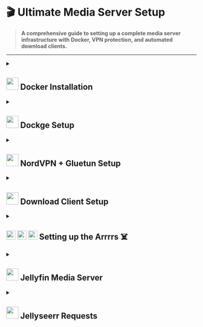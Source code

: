 # 🎬 Ultimate Media Server Setup

> **A comprehensive guide to setting up a complete media server infrastructure with Docker, VPN protection, and automated download clients.**

---

<details>
<summary>
<h2><img src="https://cdn.jsdelivr.net/gh/selfhst/icons/png/docker.png" width="32" height="32"> Docker Installation</h2>
</summary>

```bash
# Update system
sudo apt update

# Install prerequisites
sudo apt install apt-transport-https ca-certificates curl software-properties-common

# Add Docker's official GPG key
sudo apt-get update
sudo apt-get install ca-certificates curl
sudo install -m 0755 -d /etc/apt/keyrings
sudo curl -fsSL https://download.docker.com/linux/ubuntu/gpg -o /etc/apt/keyrings/docker.asc
sudo chmod a+r /etc/apt/keyrings/docker.asc

# Add repository
echo \
  "deb [arch=$(dpkg --print-architecture) signed-by=/etc/apt/keyrings/docker.asc] https://download.docker.com/linux/ubuntu \
  $(. /etc/os-release && echo "${UBUNTU_CODENAME:-$VERSION_CODENAME}") stable" | \
  sudo tee /etc/apt/sources.list.d/docker.list > /dev/null
sudo apt-get update

# Install Docker
sudo apt-get install docker-ce docker-ce-cli containerd.io docker-buildx-plugin docker-compose-plugin

# Verify installation
sudo docker run hello-world
```

</details>


<details>
<summary>
<h2><img src="https://cdn.jsdelivr.net/gh/homarr-labs/dashboard-icons/png/dockge.png" width="32" height="32"> Dockge Setup</h2>
</summary>

### Installation
```bash
# Create directories that store your stacks and stores Dockge's stack
cd /
sudo mkdir -p /opt/stacks /opt/dockge
sudo chown -R $USER:$USER /opt
cd /opt/dockge

# Download the compose.yaml
curl https://raw.githubusercontent.com/louislam/dockge/master/compose.yaml --output compose.yaml

# Start the server
sudo docker compose up -d

# If you are using docker-compose V1 or Podman
# docker-compose up -d
```

**Access:** [`http://localhost:5001`](http://localhost:5001)

</details>


<details>
<summary>
<h2><img src="https://cdn.jsdelivr.net/gh/homarr-labs/dashboard-icons/png/nordvpn.png" width="32" height="32"> NordVPN + Gluetun Setup</h2>
</summary>

## Gluetun
   
   ```yaml
  services:
   gluetun:
       image: qmcgaw/gluetun
       container_name: gluetun
       hostname: gluetun
       cap_add:
         - NET_ADMIN
       devices:
         - /dev/net/tun:/dev/net/tun
       ports:
         - 8085:8085 # qbittorrent
         - 6881:6881 # qbittorrent listen
         - 6881:6881/udp # qbittorrent listen
         - 9697:9696 # prowlarr
       volumes:
         - /home/homenet/src/stacks/gluetun:/gluetun
       environment:
         - VPN_SERVICE_PROVIDER=nordvpn
         - VPN_TYPE=wireguard
         - WIREGUARD_PRIVATE_KEY=[YOUR_PRIVATE_KEY] # wg show nordlynx private-key
         - WIREGUARD_ADDRESSES=[YOUR_INET_IP] # ifconfig nordlynx
         - TZ=Denver
         - UPDATER_PERIOD=24h
       restart: unless-stopped
   ```

### Install NordVPN Client

```bash
sh <(curl -sSf https://downloads.nordcdn.com/apps/linux/install.sh)
sudo apt install wireguard net-tools
```

### Authentication Setup

### 🖥️ Authentication Setup

#### For Non-GUI Users (Headless Servers)

1. **Access Your NordVPN Account**
   - Navigate to [Nord Account Dashboard](https://my.nordaccount.com/?nv_tri=TC_7789917667737013_1756501610170&nv_trs=1756501610171_1756502282877_1_147&_gl=1*749t8t*FPAU*MTUxMjQ1MDUzMy4xNzU2NTAxNjE0*_ga*NzU1MTQyMTYwLjE3NTY1MDE2MTA.*_ga_LEXMJ1N516*czE3NTY1MDE2MTAkbzEkZzEkdDE3NTY1MDIyODIkajYwJGwwJGgw&_ga=2.208263835.861224087.1756501721-755142160.1756501610)

2. **Locate NordVPN Service**
   - Find NordVPN under the Services menu
   
   ![NordVPN Services Menu](assets/image1.png)

3. **Generate Access Token**
   - Locate the "Access token" tab
   - Click on "Generate new token"
   
   ![NordVPN Token Generation](assets/image2.png)

4. **Login with Token**
   - Copy the generated token and run:
   ```bash
   # For headless servers
   nordvpn login --token [YOUR_TOKEN]
   
   # For GUI systems
   nordvpn login
   ```
3. **Configure permissions:**
   ```bash
   sudo usermod -aG nordvpn $USER
   nordvpn connect
   ```

---

### Extract VPN Configuration for Gluetun

```bash
# Get private key
sudo wg show nordlynx private-key

# Get IP address
ifconfig nordlynx
```

Copy the private key and IP address (e.g., `10.5.0.2/16`) to your Gluetun Docker configuration.


</details>


<details>
<summary>
<h2><img src="https://cdn.jsdelivr.net/gh/homarr-labs/dashboard-icons/png/qbittorrent.png" width="32" height="32"> Download Client Setup</h2>
</summary>

```yaml
qbittorrent:
    image: lscr.io/linuxserver/qbittorrent
    container_name: qbittorrent
    network_mode: service:gluetun
    environment:
      - PUID=1000
      - PGID=1000
      - TZ=America/New_York
      - WEBUI_PORT=8085
    volumes:
      - ./qbittorrent:/config
      - /mnt/media/Downloads:/downloads
    restart: unless-stopped
    depends_on:
      - gluetun
```
### QBittorrent Configuration

**Access:** `127.0.0.1:8085` | **NZBget:** `127.0.0.1:6789`

#### Initial Login

1. Find temporary password in Dockge logs: `admin / [generated_password]`
2. Change username/password in settings after login

---

### Recommended Torrent Trackers

<details>
<summary>
🔗 <strong>Click to expand tracker list</strong> (Copy and paste into QBittorrent settings) [Source](https://newtrackon.com/list)
</summary>

```
udp://tracker.opentrackr.org:1337/announce
udp://p4p.arenabg.com:1337/announce
udp://d40969.acod.regrucolo.ru:6969/announce
udp://evan.im:6969/announce
https://tracker.jdx3.org:443/announce
udp://retracker.lanta.me:2710/announce
http://lucke.fenesisu.moe:6969/announce
http://tracker.renfei.net:8080/announce
https://tracker.expli.top:443/announce
https://tr.nyacat.pw:443/announce
udp://tracker.ducks.party:1984/announce
udp://extracker.dahrkael.net:6969/announce
http://ipv4.rer.lol:2710/announce
udp://tracker.tvunderground.org.ru:3218/announce
udp://tracker.kmzs123.cn:17272/announce
https://tracker.alaskantf.com:443/announce
udp://tracker.dler.com:6969/announce
http://bt.okmp3.ru:2710/announce
udp://tracker.torrent.eu.org:451/announce
http://tracker.mywaifu.best:6969/announce
udp://bandito.byterunner.io:6969/announce
udp://tracker.plx.im:6969/announce
udp://open.stealth.si:80/announce
https://tracker.moeblog.cn:443/announce
https://tracker.yemekyedim.com:443/announce
udp://tracker.fnix.net:6969/announce
udp://martin-gebhardt.eu:25/announce
udp://tracker.valete.tf:9999/announce
http://tracker.bt4g.com:2095/announce
udp://retracker01-msk-virt.corbina.net:80/announce
udp://tracker.srv00.com:6969/announce
udp://open.demonii.com:1337/announce
udp://www.torrent.eu.org:451/announce
udp://bt.bontal.net:6969/announce
udp://tracker.torrust-demo.com:6969/announce
http://open.trackerlist.xyz:80/announce
udp://tracker.gigantino.net:6969/announce
http://torrent.hificode.in:6969/announce
udp://tracker.therarbg.to:6969/announce
udp://opentracker.io:6969/announce
udp://1c.premierzal.ru:6969/announce
http://0123456789nonexistent.com:80/announce
udp://tracker.cloudbase.store:1333/announce
http://shubt.net:2710/announce
udp://tracker.zupix.online:1333/announce
udp://tracker.rescuecrew7.com:1337/announce
udp://tracker.startwork.cv:1337/announce
udp://tracker.skillindia.site:6969/announce
udp://tracker.hifitechindia.com:6969/announce
udp://tracker.bitcoinindia.space:6969/announce
udp://ttk2.nbaonlineservice.com:6969/announce
https://tracker.zhuqiy.top:443/announce
https://2.tracker.eu.org:443/announce
udp://tracker.hifimarket.in:2710/announce
https://4.tracker.eu.org:443/announce
https://3.tracker.eu.org:443/announce
udp://tr4ck3r.duckdns.org:6969/announce
udp://6ahddutb1ucc3cp.ru:6969/announce
https://shahidrazi.online:443/announce

```

</details>

**Add to QBittorrent:** Settings → BitTorrent → "Automatically add these trackers to new downloads"

</details>

<details>
<summary>
<h2><img src="https://cdn.jsdelivr.net/gh/homarr-labs/dashboard-icons/png/prowlarr.png" width="24" height="24"> <img src="https://cdn.jsdelivr.net/gh/homarr-labs/dashboard-icons/png/radarr.png" width="24" height="24"> <img src="https://cdn.jsdelivr.net/gh/homarr-labs/dashboard-icons/png/sonarr.png" width="24" height="24"> Setting up the Arrrrs ☠️</h2>
</summary>

Setup for **Prowlarr**, **Radarr**, and **Sonarr**.

### 1. Deploy Prowlarr to ```vpn-routed-containers```
```yaml

  prowlarr:
    image: lscr.io/linuxserver/prowlarr:latest
    container_name: prowlarr
    network_mode: service:gluetun
    environment:
      - PUID=1000
      - PGID=1000
      - TZ=America/New_York
    volumes:
      - /mnt/media/Prowlarr/Config:/config
      - /mnt/media/Prowlarr/Backup:/data/Backup
      - /mnt/media/Downloads:/data/downloads
    restart: unless-stopped
    depends_on:
      - gluetun

```

2. Deploy Radarr and Sonarr
```yaml
services:
  sonarr:
    image: lscr.io/linuxserver/sonarr:latest
    container_name: sonarr
    environment:
      - PUID=1000
      - PGID=1000
      - TZ=America/New_York
    volumes:
      - /mnt/media/Sonarr/Config:/config
      - /mnt/media/Sonarr/Backup:/data/Backup
      - /mnt/media/Sonarr/tvshows:/data/tvshows
      - /mnt/media/Downloads:/data/downloads
    ports:
      - 8989:8989
    restart: unless-stopped
    networks:
      - app-network
  radarr:
    image: lscr.io/linuxserver/radarr:latest
    container_name: radarr
    environment:
      - PUID=1000
      - PGID=1000
      - TZ=America/New_York
    volumes:
      - /mnt/media/Radarr/Config:/config
      - /mnt/media/Radarr/Movies:/data/movies
      - /mnt/media/Downloads:/data/downloads
      - /mnt/media/Backup:/data/Backup
    ports:
      - 7878:7878
    restart: unless-stopped
    networks:
      - app-network
networks:
  app-network: null
```

### 2. Set Permissions

```bash
sudo chown -R $USER:$USER /mnt/media
```

### 3. Prowlarr Configuration

**Access:** [`http://localhost:9697`](http://localhost:9697)

1. **Settings** → **Apps** → Connect Radarr & Sonarr (use API keys)
2. **Settings** → **Apps** → Connect QBittorrent 
3. **Indexers** → Add public indexers (1337x, RARBG, TPB, YTS, EZTV)
4. **Optional:** Configure FlareSolverr for Cloudflare bypass

### 4. Radarr Configuration

**Access:** [http://localhost:7878](http://localhost:7878)

1. **Settings** → **Media Management** → Add Root Folder: `/data/movies`
2. **Settings** → **Download Clients** → Add QBittorrent (category: `movies`)
3. **Settings** → **Profiles** → Configure quality preferences

### 5. Sonarr Configuration

**Access:** [http://localhost:8989](http://localhost:8989)

1. **Settings** → **Media Management** → Add Root Folder: `/data/tvshows`
2. **Settings** → **Media Management** → Enable folder management options
3. **Settings** → **Download Clients** → Add QBittorrent (category: `tv`)
4. **Settings** → **Profiles** → Configure quality preferences

</details>


<details>
<summary>
<h2><img src="https://cdn.jsdelivr.net/gh/homarr-labs/dashboard-icons/png/jellyfin.png" width="32" height="32"> Jellyfin Media Server</h2>
</summary>



### Docker Compose

```yaml
services:
  jellyfin:
    image: jellyfin/jellyfin:latest
    container_name: jellyfin
    labels:
      - com.centurylinklabs.watchtower.enable=false
    user: 0:0
    volumes:
      - ./data/config:/config
      - ./data/cache:/cache      
      - type: bind
        source: /mnt/media/Radarr/Movies
        target: /media/Radarr
      - type: bind
        source: /mnt/media/Sonarr/tvshows
        target: /media/Sonarr
      - type: bind
        source: /mnt/media/Genres
        target: /media/Genres
    restart: unless-stopped
    extra_hosts:
      - host.docker.internal:host-gateway
    networks:
      - jellyfin-network
    ports:
      - 8096:8096
```

## Jellyfin Setup

**Access:** [`http://localhost:8096`](http://localhost:8096)

1. **Language Selection** & **Admin Account** setup
2. **Add Media Libraries:**
   - Movies: `/media/Radarr`
   - TV Shows: `/media/Sonarr`

Once you've setup and logged into Jellyfin, go back to Dockge and add these binds to Jellyfin volumes.

```yaml
      - /opt/jellyfin-setup/images/favicon.png:/jellyfin/jellyfin-web/favicon.png
      - /opt/jellyfin-setup/images/bc8d51405ec040305a87.ico:/jellyfin/jellyfin-web/bc8d51405ec040305a87.ico
      - /opt/jellyfin-setup/images/banner-dark.png:/jellyfin/jellyfin-web/assets/img/banner-dark.png
      - /opt/jellyfin-setup/images/banner-light.png:/jellyfin/jellyfin-web/assets/img/banner-light.png
      - /opt/jellyfin-setup/images/touchicon.png:/jellyfin/jellyfin-web/touchicon.png
      - /opt/jellyfin-setup/images/touchicon72.png:/jellyfin/jellyfin-web/touchicon72.png
      - /opt/jellyfin-setup/images/touchicon114.png:/jellyfin/jellyfin-web/touchicon114.png
      - /opt/jellyfin-setup/images/touchicon144.png:/jellyfin/jellyfin-web/touchicon144.png
      - /opt/jellyfin-setup/images/touchicon512.png:/jellyfin/jellyfin-web/touchicon512.png
      - /opt/jellyfin-setup/code/index.html:/jellyfin/jellyfin-web/index.html
      - /opt/jellyfin-setup/code/main.jellyfin.bundle.js:/jellyfin/jellyfin-web/main.jellyfin.bundle.js
      - /opt/jellyfin-setup/code/main.jellyfin.7d6eaeb032d03eb0ae47.css:/jellyfin/jellyfin-web/main.jellyfin.7d6eaeb032d03eb0ae47.css
      - /opt/jellyfin-setup/code/home-html.8ce38bc7d6dc073656d4.chunk.js:/jellyfin/jellyfin-web/home-html.8ce38bc7d6dc073656d4.chunk.js
      - /opt/jellyfin-setup/code/73233.d08d0c3a593dcbf1c7c7.chunk.js:/jellyfin/jellyfin-web/73233.d08d0c3a593dcbf1c7c7.chunk.js
```

Restart Jellyfin.

## Genres Setup (Linux Only)

```bash
# Download Python and venv
sudo apt update && sudo apt install python3 python3-pip python3-venv -y

# Navigate to auto-genre directory and setup virtual environment
cd /opt/jellyfin-setup/auto-genre
python3 -m venv venv
source venv/bin/activate
pip install -r requirements.txt
```

Change Jellyfin Username and Password in .env file. 

```bash 
# /auto-genre/.env

USERNAME=root #change me
PASSWORD=password #change me
```

Run the create_genre_symlinks.py script.
```bash
./create_genre_symlinks.py
```

## Jellyfin Custom CSS

Go to Dashboard -> General -> Custom CSS code and add:

```css
@import url(https://cdn.jsdelivr.net/gh/apensotti/ZestyTheme@main/theme.css);
@import url('https://cdn.jsdelivr.net/gh/stpnwf/ZestyTheme@latest/colorschemes/gray.css');

.adminDrawerLogo img { content: url(https://imagedelivery.net/ZYTNwtC8cUrRhA9tP_rjhg/9c952c1e-f37a-445e-ef74-609621ae6600/public) !important; } imgLogoIcon { content: url(https://imagedelivery.net/ZYTNwtC8cUrRhA9tP_rjhg/9c952c1e-f37a-445e-ef74-609621ae6600/public) !important; } .pageTitleWithLogo { background-image: url(https://imagedelivery.net/ZYTNwtC8cUrRhA9tP_rjhg/9c952c1e-f37a-445e-ef74-609621ae6600/public) !important; }
```

Click ```F12``` and right click the page refresh button and click ```Empty Cache and Hard Reload```  

## Plugins

Go to Dashboard -> Catalog:

Install the following plugins:

``` 
AniDB
AniList
Artwork
Chapter Segments Provider
Fanart
OMDb
Open Subtitles
Playback Reporting
Reports
Session Cleaner
Studio Images
Subtitle Extract
TMDb
TMDb Boxsets
TVmaze
TheTVDB
Trakt
```

Now go to the setting icon next to ```Catalog``` and click ```+```

```
Repository Name: Merge Versions
Repository URL: https://raw.githubusercontent.com/danieladov/JellyfinPluginManifest/master/manifest.json
```

Go back to catalog and install ```Merge Versions```

Go to Dashboard and click ```Restart```, wait and refresh.

Finally go to Dashboard -> Scheduled Tasks run TMDb ```Scan library for new box sets```

</details>

<details>
<summary>
<h2><img src="https://cdn.jsdelivr.net/gh/homarr-labs/dashboard-icons/png/jellyseerr.png" width="32" height="32"> Jellyseerr Requests</h2>
</summary>

```yaml
services:
  jellyseerr:
    image: fallenbagel/jellyseerr:latest
    container_name: jellyseerr
    environment:
      - LOG_LEVEL=debug
      - TZ=America/New_York
      - PORT=5055
    ports:
      - 5055:5055
    volumes:
      - /config:/app/config
    restart: unless-stopped
```

Setting up Jellyseer:
1. Choose Jellyfin
2. Add Jellyfin IP (Leave Base URL blank)
3. Input Jellyfin Username and Password
4. Click ```Sync Libraries``` and select ONLY ```Movies``` and ```Shows```
5. Radarr Setup:
   - Server Name: Radarr
   - Hostname or IP: radarr
   - Port: 7878
   - API Key: (from Radarr settings)
   - Base URL: (leave blank)
   - Quality Profile: (select preferred)
   - Root Folder: /data/movies
6. Sonarr Setup:
   - Server Name: Sonarr
   - Hostname or IP: sonarr
   - Port: 8989
   - API Key: (from Sonarr settings)
   - Base URL: (leave blank)
   - Quality Profile: (select preferred)
   - Root Folder: /data/tv

</details>

